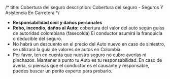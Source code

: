 /*title: Cobertura del segurodescription: Cobertura del seguro - Seguros Y Asistencia En Carretera*/* **Responsabilidad civil y daños personales*** **Robo, incendio, daños al Auto:** cobertura del valor del auto según guías de autoridad colombiana (fasecolda) El conductor asumirá la franquicia o deducible del seguro.* No habrá un descuento en el precio del Auto nuevo en caso de siniestro, se utilizará la guía de valores de autos en Colombia.* Por favor, ten en cuenta que nuestro seguro no cubre averías ni pinchazos. Mantener a punto tu Auto es tu responsabilidad. En caso de avería, si piensas que el conductor es el causante y responsable, puedes buscar un perito experto para probarlo.